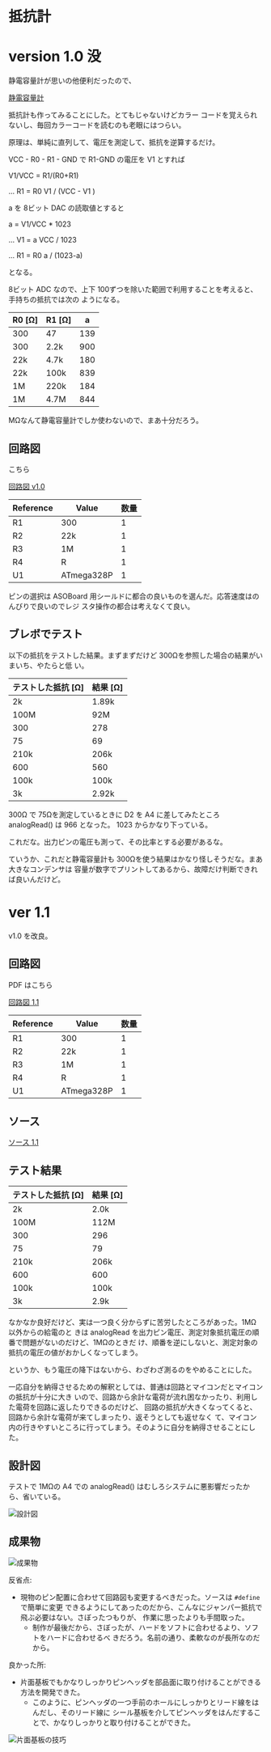 # 抵抗計

# version 1.0 没

静電容量計が思いの他便利だったので、

[静電容量計](./../CondenserMeasure/抵抗自動選択式の開発.md)

抵抗計も作ってみることにした。とてもじゃないけどカラー
コードを覚えられないし、毎回カラーコードを読むのも老眼にはつらい。

原理は、単純に直列して、電圧を測定して、抵抗を逆算するだけ。

VCC - R0 - R1 - GND で R1-GND の電圧を V1 とすれば

V1/VCC = R1/(R0+R1)

... R1 = R0 V1 / (VCC - V1 )

a を 8ビット DAC の読取値とすると

a = V1/VCC * 1023

... V1 = a VCC / 1023

... R1 = R0 a / (1023-a)

となる。

8ビット ADC なので、上下 100ずつを除いた範囲で利用することを考えると、手持ちの抵抗では次の
ようになる。

| R0 [Ω] | R1 [Ω] | a |
| ---     | ---     | --- |
| 300     | 47      | 139 |
| 300     | 2.2k    | 900 |
| 22k     | 4.7k    | 180 |
| 22k     | 100k    | 839 |
| 1M      | 220k    | 184 |
| 1M      | 4.7M    | 844 |

MΩなんて静電容量計でしか使わないので、まあ十分だろう。

## 回路図

こちら

[回路図 v1.0](./kicad/RegisterMeter_1.0/RegisterMeter_1.0.pdf)

| Reference | Value      | 数量 | 
| --------- | ---------- | ---- | 
| R1        | 300        | 1    | 
| R2        | 22k        | 1    | 
| R3        | 1M         | 1    | 
| R4        | R          | 1    | 
| U1        | ATmega328P | 1    | 

ピンの選択は ASOBoard 用シールドに都合の良いものを選んだ。応答速度はのんびりで良いのでレジ
スタ操作の都合は考えなくて良い。

## ブレボでテスト

以下の抵抗をテストした結果。まずまずだけど 300Ωを参照した場合の結果がいまいち、やたらと低
い。

| テストした抵抗 [Ω] | 結果 [Ω] |
| --------------      | -------   |
| 2k                  | 1.89k     |
| 100M                | 92M       |
| 300                 | 278       |
| 75                  | 69        |
| 210k                | 206k      |
| 600                 | 560       |
| 100k                | 100k      |
| 3k                  | 2.92k     |

300Ω で 75Ωを測定しているときに D2 を A4 に差してみたところ analogRead() は 966 となった。
1023 からかなり下っている。

これだな。出力ピンの電圧も測って、その比率とする必要があるな。

ていうか、これだと静電容量計も 300Ωを使う結果はかなり怪しそうだな。まあ大きなコンデンサは
容量が数字でプリントしてあるから、故障だけ判断できれば良いんだけど。

# ver 1.1

v1.0 を改良。

## 回路図

PDF はこちら

[回路図 1.1](./kicad/RegisterMeter_1.1/RegisterMeter_1.1.pdf)

| Reference | Value      | 数量 | 
| --------- | ---------- | ---- | 
| R1        | 300        | 1    | 
| R2        | 22k        | 1    | 
| R3        | 1M         | 1    | 
| R4        | R          | 1    | 
| U1        | ATmega328P | 1    | 

## ソース

[ソース 1.1](./arduino/RegisterMeter_1.1/RegisterMeter_1.1.ino)

## テスト結果

| テストした抵抗 [Ω] | 結果 [Ω] |
| --------------      | -------   |
| 2k                  | 2.0k      |
| 100M                | 112M      |
| 300                 | 296       |
| 75                  | 79        |
| 210k                | 206k      |
| 600                 | 600       |
| 100k                | 100k      |
| 3k                  | 2.9k      |

なかなか良好だけど、実は一つ良く分からずに苦労したところがあった。1MΩ以外からの給電のと
きは analogRead を出力ピン電圧、測定対象抵抗電圧の順番で問題がないのだけど、1MΩのときだ
け、順番を逆にしないと、測定対象の抵抗の電圧の値がおかしくなってしまう。

というか、もう電圧の降下はないから、わざわざ測るのをやめることにした。

一応自分を納得させるための解釈としては、普通は回路とマイコンだとマイコンの抵抗が十分に大き
いので、回路から余計な電荷が流れ困なかったり、利用した電荷を回路に返したりできるのだけど、
回路の抵抗が大きくなってくると、回路から余計な電荷が来てしまったり、返そうとしても返せなく
て、マイコン内の行きやすいところに行ってしまう。そのように自分を納得させることにした。

## 設計図

テストで 1MΩの A4 での analogRead() はむしろシステムに悪影響だったから、省いている。

![設計図](./librecad/ResisterMeter1.1.png)

## 成果物

![成果物](./抵抗計1.1.jpg)

反省点:

- 現物のピン配置に合わせて回路図も変更するべきだった。ソースは ```#define``` で簡単に変更
  できるようにしてあったのだから、こんなにジャンパー抵抗で飛ぶ必要はない。さぼったつもりが、
  作業に思ったよりも手間取った。
  - 制作が最後だから、さぼったが、ハードをソフトに合わせるより、ソフトをハードに合わせるべ
    きだろう。名前の通り、柔軟なのが長所なのだから。

良かった所:

- 片面基板でもかなりしっかりピンヘッダを部品面に取り付けることができる方法を開発できた。
  - このように、ピンヘッダの一つ手前のホールにしっかりとリード線をはんだし、そのリード線に
    シール基板を介してピンヘッダをはんだすることで、かなりしっかりと取り付けることができた。

![片面基板の技巧](./片面基板表面はんだ技巧.png)
